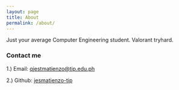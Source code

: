 ```yaml
---
layout: page
title: About
permalink: /about/
---
```


Just your average Computer Engineering student. Valorant tryhard.

### Contact me

1.) Email: [qjestmatienzo@tip.edu.ph](mailto:qjestmatienzo@tip.edu.ph)

2.) Github: [jesmatienzo-tip](https://github.com/jesmatienzo-tip)
